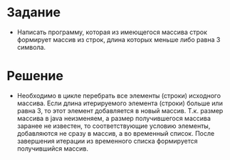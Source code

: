 # Задание
* Написать программу, которая из имеющегося массива строк формирует массив из строк, длина которых меньше либо равна 3 символа.

# Решение
* Необходимо в цикле перебрать все элементы (строки) исходного массива. Если длина итерируемого элемента (строки) больше или равна 3, то этот элемент добавляется в новый массив. Т.к. размер массива в java неизменяем, а размер получившегося массива заранее не известен, то соответствующие условию элементы, добавляются не сразу в массив, а во временный список. После завершения итерации из временного списка формируется получившийся массив.
